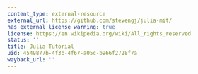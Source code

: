 ```yaml
---
content_type: external-resource
external_url: https://github.com/stevengj/julia-mit/
has_external_license_warning: true
license: https://en.wikipedia.org/wiki/All_rights_reserved
status: ''
title: Julia Tutorial
uid: 4549877b-4f3b-4f67-a05c-b966f2728f7a
wayback_url: ''
---
```

